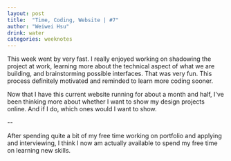 ```yaml
---
layout: post
title:  "Time, Coding, Website | #7"
author: "Weiwei Hsu"
drink: water
categories: weeknotes
---
```


This week went by very fast. I really enjoyed working on shadowing the project at work, learning more about the technical aspect of what we are building, and brainstorming possible interfaces. That was very fun. This process definitely motivated and reminded to learn more coding sooner.

Now that I have this current website running for about a month and half, I've been thinking more about whether I want to show my design projects online. And if I do, which ones would I want to show.

--

After spending quite a bit of my free time working on portfolio and applying and interviewing, I think I now am actually available to spend my free time on learning new skills.

